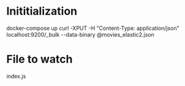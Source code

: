 <h1>Inititialization</h1>

docker-compose up
curl -XPUT -H "Content-Type: application/json" localhost:9200/_bulk --data-binary @movies_elastic2.json

<h1>File to watch </h1>

index.js
